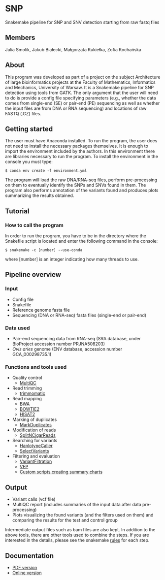# SNP
Snakemake pipeline for SNP and SNV detection starting from raw fastq files

## Members
Julia Smolik, Jakub Białecki, Małgorzata Kukiełka,  Zofia Kochańska

## About
This program was developed as part of a project on the subject Architecture of large bioinformatics projects at the Faculty of Mathematics, Informatics and Mechanics, University of Warsaw. It is a Snakemake pipeline for SNP detection using tools from GATK. The only argument that the user will need to do is provide a config file specifying parameters (e.g., whether the data comes from single-end (SE) or pair-end (PE) sequencing as well as whether the input files are from DNA or RNA sequencing) and locations of raw FASTQ (.GZ) files.

## Getting started

The user must have Anaconda installed. To run the program, the user does not need to install the necessary packages themselves. It is enough to import the environment included by the authors. In this environment there are libraries necessary to run the program. To install the environment in the console you must type:

```
$ conda env create -f environment.yml
```

The program will load the raw DNA/RNA-seq files, perform pre-processing on them to eventually identify the SNPs and SNVs found in them. The program also performs annotation of the variants found and produces plots summarizing the results obtained.

## Tutorial
### How to call the program

In order to run the program, you have to be in the directory where the Snakefile script is located and enter the following command in the console:

```
$ snakemake -c [number] --use-conda
```
where [number] is an integer indicating how many threads to use.

## Pipeline overview

### Input
* Config file
* Snakefile
* Reference genome fasta file
* Sequencing (DNA or RNA-seq) fasta files (single-end or pair-end)

### Data used
* Pair-end sequencing data from RNA-seq (SRA database, under BioProject accession number PRJNA508203)
* *Ovis aries* genome (ENV database, accession number GCA_000298735.1)

### Functions and tools used
* Quality control
  * [MultiQC](https://multiqc.info)
* Read trimming
  * [trimmomatic](http://www.usadellab.org/cms/index.php?page=trimmomatic)
* Read mapping
  * [BWA](http://bio-bwa.sourceforge.net/bwa.shtml)
  * [BOWTIE2](http://bowtie-bio.sourceforge.net/bowtie2/index.shtml)
  * [HISAT2](http://daehwankimlab.github.io/hisat2/)
* Marking of duplicates
  * [MarkDuplicates](https://broadinstitute.github.io/picard/command-line-overview.html#MarkDuplicates)
* Modification of reads
  * [SplitNCigarReads](https://gatk.broadinstitute.org/hc/en-us/articles/360036858811-SplitNCigarReads)
* Searching for variants
  * [HaplotypeCaller](https://gatk.broadinstitute.org/hc/en-us/articles/360037225632-HaplotypeCaller)
  * [SelectVariants](https://gatk.broadinstitute.org/hc/en-us/articles/360037055952-SelectVariants)
* Filtering and evaluation
  * [VariantFiltration](https://gatk.broadinstitute.org/hc/en-us/articles/360036834871-VariantFiltration)
  * [VEP](https://www.ensembl.org/info/docs/tools/vep/index.html)
  * [Custom scripts creating summary charts](https://github.com/zofiakk/SNP/tree/main/scripts)

## Output
* Variant calls (vcf file)
* MultiQC report (includes summaries of the input data after data pre-processing)
* Plots visualizing the found variants (and the filters used on them) and comparing the results for the test and control group 

Intermediate output files such as bam files are also kept. In addition to the above tools, there are other tools used to combine the steps. If you are interested in the details, please see the snakemake [rules](https://github.com/zofiakk/SNP/tree/main/rules) for each step.

## Documentation

* [PDF version](https://github.com/zofiakk/SNP/blob/main/documentation.pdf)
* [Online version](https://students.mimuw.edu.pl/~js406162/documentation/index.html)

